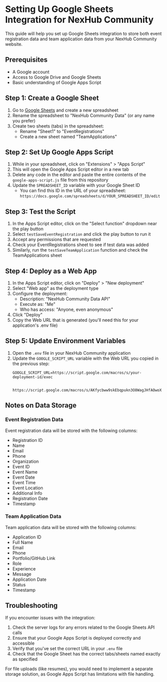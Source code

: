 # Setting Up Google Sheets Integration for NexHub Community

This guide will help you set up Google Sheets integration to store both event registration data and team application data from your NexHub Community website.

## Prerequisites

- A Google account
- Access to Google Drive and Google Sheets
- Basic understanding of Google Apps Script

## Step 1: Create a Google Sheet

1. Go to [Google Sheets](https://sheets.google.com) and create a new spreadsheet
2. Rename the spreadsheet to "NexHub Community Data" (or any name you prefer)
3. Create two sheets (tabs) in the spreadsheet:
   - Rename "Sheet1" to "EventRegistrations"
   - Create a new sheet named "TeamApplications"

## Step 2: Set Up Google Apps Script

1. While in your spreadsheet, click on "Extensions" > "Apps Script"
2. This will open the Google Apps Script editor in a new tab
3. Delete any code in the editor and paste the entire contents of the `google-apps-script.js` file from this repository
4. Update the `SPREADSHEET_ID` variable with your Google Sheet ID
   - You can find this ID in the URL of your spreadsheet: `https://docs.google.com/spreadsheets/d/YOUR_SPREADSHEET_ID/edit`

## Step 3: Test the Script

1. In the Apps Script editor, click on the "Select function" dropdown near the play button
2. Select `testSaveEventRegistration` and click the play button to run it
3. Accept any permissions that are requested
4. Check your EventRegistrations sheet to see if test data was added
5. Similarly, run the `testSaveTeamApplication` function and check the TeamApplications sheet

## Step 4: Deploy as a Web App

1. In the Apps Script editor, click on "Deploy" > "New deployment"
2. Select "Web app" as the deployment type
3. Configure the deployment:
   - Description: "NexHub Community Data API"
   - Execute as: "Me"
   - Who has access: "Anyone, even anonymous"
4. Click "Deploy"
5. Copy the Web URL that is generated (you'll need this for your application's .env file)

## Step 5: Update Environment Variables

1. Open the `.env` file in your NexHub Community application
2. Update the `GOOGLE_SCRIPT_URL` variable with the Web URL you copied in the previous step:
   ```
   GOOGLE_SCRIPT_URL=https://script.google.com/macros/s/your-deployment-id/exec

   
   https://script.google.com/macros/s/AKfycbww9skEbqpukn3O8WagJHfAOwoXuRlaSOedTa2UJZn4Z_BpxZFWfrV197yOYn2MbZ0/exec
   ```

## Notes on Data Storage

### Event Registration Data

Event registration data will be stored with the following columns:
- Registration ID
- Name
- Email
- Phone
- Organization
- Event ID
- Event Name
- Event Date
- Event Time
- Event Location
- Additional Info
- Registration Date
- Timestamp

### Team Application Data

Team application data will be stored with the following columns:
- Application ID
- Full Name
- Email
- Phone
- Portfolio/GitHub Link
- Role
- Experience
- Message
- Application Date
- Status
- Timestamp

## Troubleshooting

If you encounter issues with the integration:

1. Check the server logs for any errors related to the Google Sheets API calls
2. Ensure that your Google Apps Script is deployed correctly and accessible
3. Verify that you've set the correct URL in your `.env` file
4. Check that the Google Sheet has the correct tabs/sheets named exactly as specified

For file uploads (like resumes), you would need to implement a separate storage solution, as Google Apps Script has limitations with file handling. 